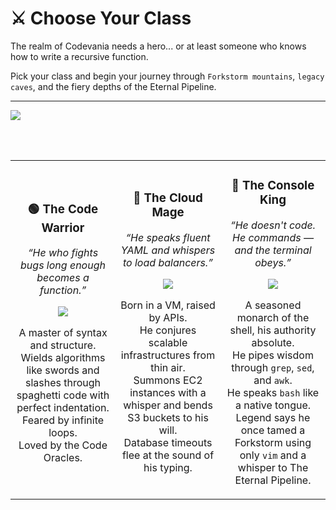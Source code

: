 # ⚔️ Choose Your Class

The realm of Codevania needs a hero... or at least someone who knows how to write a recursive function.

Pick your class and begin your journey through `Forkstorm mountains`, `legacy caves`, and the fiery depths of the Eternal Pipeline.

---

<a href="./glossary.md">
  <img src="https://img.shields.io/badge/Study%20the%20ancient%20scrolls%20before%20your%20fate%20is%20sealed-5dade2?style=for-the-badge"/>
</a>

<br/><br/>

<table>
<tr>
<td align="center" width="33%">

### 🟢 The Code Warrior  
*“He who fights bugs long enough becomes a function.”*

<a href="./warrior/the-forest-of-nested-loops/level-1.md">
  <img src="https://img.shields.io/badge/Choose--Code%20Warrior-green?style=for-the-badge"/>
</a>

<br/>

A master of syntax and structure.  
Wields algorithms like swords and slashes through spaghetti code with perfect indentation.  
Feared by infinite loops.  
Loved by the Code Oracles.

</td>

<td align="center" width="33%">

### 🔵 The Cloud Mage  
*“He speaks fluent YAML and whispers to load balancers.”*

<a href="./mage/the-forgotten-clouds/level-1.md">
  <img src="https://img.shields.io/badge/Choose--Cloud%20Mage-3498db?style=for-the-badge"/>
</a>

<br/>

Born in a VM, raised by APIs.  
He conjures scalable infrastructures from thin air.  
Summons EC2 instances with a whisper and bends S3 buckets to his will.  
Database timeouts flee at the sound of his typing.

</td>

<td align="center" width="33%">

### 🔴 The Console King  
*“He doesn't code. He commands — and the terminal obeys.”*

<a href="./king/the-forbidden-directory/level-1.md">
  <img src="https://img.shields.io/badge/Choose--Console%20King-e74c3c?style=for-the-badge"/>
</a>

<br/>

A seasoned monarch of the shell, his authority absolute.  
He pipes wisdom through `grep`, `sed`, and `awk`.  
He speaks `bash` like a native tongue.  
Legend says he once tamed a Forkstorm using only `vim` and a whisper to The Eternal Pipeline.

</td>
</tr>
</table>
